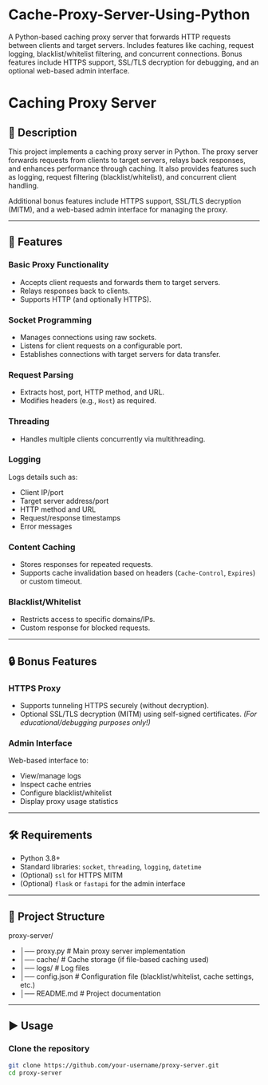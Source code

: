 # Cache-Proxy-Server-Using-Python
A Python-based caching proxy server that forwards HTTP requests between clients and target servers. Includes features like caching, request logging, blacklist/whitelist filtering, and concurrent connections. Bonus features include HTTPS support, SSL/TLS decryption for debugging, and an optional web-based admin interface.


# Caching Proxy Server

## 📖 Description
This project implements a caching proxy server in Python. The proxy server forwards requests from clients to target servers, relays back responses, and enhances performance through caching. It also provides features such as logging, request filtering (blacklist/whitelist), and concurrent client handling.

Additional bonus features include HTTPS support, SSL/TLS decryption (MITM), and a web-based admin interface for managing the proxy.

---

## 🚀 Features

### Basic Proxy Functionality
- Accepts client requests and forwards them to target servers.
- Relays responses back to clients.
- Supports HTTP (and optionally HTTPS).

### Socket Programming
- Manages connections using raw sockets.
- Listens for client requests on a configurable port.
- Establishes connections with target servers for data transfer.

### Request Parsing
- Extracts host, port, HTTP method, and URL.
- Modifies headers (e.g., `Host`) as required.

### Threading
- Handles multiple clients concurrently via multithreading.

### Logging
Logs details such as:
- Client IP/port
- Target server address/port
- HTTP method and URL
- Request/response timestamps
- Error messages

### Content Caching
- Stores responses for repeated requests.
- Supports cache invalidation based on headers (`Cache-Control`, `Expires`) or custom timeout.

### Blacklist/Whitelist
- Restricts access to specific domains/IPs.
- Custom response for blocked requests.

---

## 🔒 Bonus Features

### HTTPS Proxy
- Supports tunneling HTTPS securely (without decryption).
- Optional SSL/TLS decryption (MITM) using self-signed certificates. *(For educational/debugging purposes only!)*

### Admin Interface
Web-based interface to:
- View/manage logs
- Inspect cache entries
- Configure blacklist/whitelist
- Display proxy usage statistics

---

## 🛠️ Requirements
- Python 3.8+
- Standard libraries: `socket`, `threading`, `logging`, `datetime`
- (Optional) `ssl` for HTTPS MITM
- (Optional) `flask` or `fastapi` for the admin interface

---

## 📂 Project Structure
proxy-server/
- │── proxy.py # Main proxy server implementation
- │── cache/ # Cache storage (if file-based caching used)
- │── logs/ # Log files
- │── config.json # Configuration file (blacklist/whitelist, cache settings, etc.)
- │── README.md # Project documentation


---

## ▶️ Usage

### Clone the repository
```bash
git clone https://github.com/your-username/proxy-server.git
cd proxy-server




